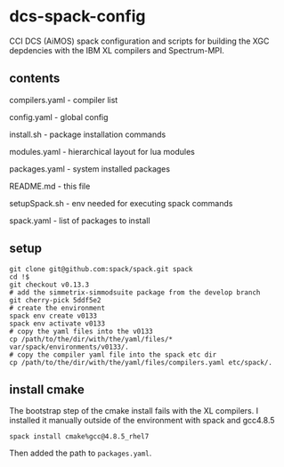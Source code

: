 # dcs-spack-config
CCI DCS (AiMOS) spack configuration and scripts for building the XGC depdencies
with the IBM XL compilers and Spectrum-MPI.

## contents

compilers.yaml - compiler list

config.yaml - global config

install.sh - package installation commands

modules.yaml - hierarchical layout for lua modules

packages.yaml - system installed packages

README.md - this file

setupSpack.sh - env needed for executing spack commands

spack.yaml - list of packages to install

## setup

```
git clone git@github.com:spack/spack.git spack
cd !$
git checkout v0.13.3
# add the simmetrix-simmodsuite package from the develop branch
git cherry-pick 5ddf5e2
# create the environment
spack env create v0133
spack env activate v0133
# copy the yaml files into the v0133
cp /path/to/the/dir/with/the/yaml/files/* var/spack/environments/v0133/.
# copy the compiler yaml file into the spack etc dir
cp /path/to/the/dir/with/the/yaml/files/compilers.yaml etc/spack/.
```

## install cmake

The bootstrap step of the cmake install fails with the XL compilers.  I
installed it manually outside of the environment with spack and gcc4.8.5 

```
spack install cmake%gcc@4.8.5_rhel7
```

Then added the path to `packages.yaml`.

